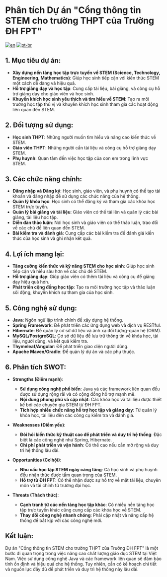 # Phân tích Dự án "Cổng thông tin STEM cho trường THPT của Trường ĐH FPT"

[![en](https://img.shields.io/badge/lang-en-blue.svg)](https://github.com/UTH-BrotherHood/StemInformationPortal/blob/main/README.eng.md)
[![pt-br](https://img.shields.io/badge/lang-vi-red.svg)](https://github.com/UTH-BrotherHood/StemInformationPortal/blob/main/README.md)

## 1. Mục tiêu dự án:
- **Xây dựng nền tảng học tập trực tuyến về STEM (Science, Technology, Engineering, Mathematics)**: Giúp học sinh tiếp cận với kiến thức STEM một cách dễ dàng và hiệu quả.
- **Hỗ trợ giảng dạy và học tập**: Cung cấp tài liệu, bài giảng, và công cụ hỗ trợ giảng dạy cho giáo viên và học sinh.
- **Khuyến khích học sinh yêu thích và tìm hiểu về STEM**: Tạo ra môi trường học tập thú vị và khuyến khích học sinh tham gia các hoạt động liên quan đến STEM.

## 2. Đối tượng sử dụng:
- **Học sinh THPT**: Những người muốn tìm hiểu và nâng cao kiến thức về STEM.
- **Giáo viên THPT**: Những người cần tài liệu và công cụ hỗ trợ giảng dạy STEM.
- **Phụ huynh**: Quan tâm đến việc học tập của con em trong lĩnh vực STEM.

## 3. Các chức năng chính:
- **Đăng nhập và Đăng ký**: Học sinh, giáo viên, và phụ huynh có thể tạo tài khoản và đăng nhập để sử dụng các chức năng của hệ thống.
- **Quản lý khóa học**: Học sinh có thể đăng ký và tham gia các khóa học STEM trực tuyến.
- **Quản lý bài giảng và tài liệu**: Giáo viên có thể tải lên và quản lý các bài giảng, tài liệu học tập.
- **Diễn đàn thảo luận**: Nơi học sinh và giáo viên có thể thảo luận, trao đổi về các chủ đề liên quan đến STEM.
- **Bài kiểm tra và đánh giá**: Cung cấp các bài kiểm tra để đánh giá kiến thức của học sinh và ghi nhận kết quả.

## 4. Lợi ích mang lại:
- **Tăng cường kiến thức và kỹ năng STEM cho học sinh**: Giúp học sinh tiếp cận và hiểu sâu hơn về các chủ đề STEM.
- **Hỗ trợ giảng dạy**: Giúp giáo viên có thêm tài liệu và công cụ để giảng dạy hiệu quả hơn.
- **Phát triển cộng đồng học tập**: Tạo ra môi trường học tập và thảo luận sôi động, khuyến khích sự tham gia của học sinh.

## 5. Công nghệ sử dụng:
- **Java**: Ngôn ngữ lập trình chính để xây dựng hệ thống.
- **Spring Framework**: Để phát triển các ứng dụng web và dịch vụ RESTful.
- **Hibernate**: Để quản lý cơ sở dữ liệu và ánh xạ đối tượng-quan hệ (ORM).
- **MySQL/PostgreSQL**: Cơ sở dữ liệu để lưu trữ thông tin về khóa học, tài liệu, người dùng, và kết quả kiểm tra.
- **Thymeleaf/Angular**: Để phát triển giao diện người dùng.
- **Apache Maven/Gradle**: Để quản lý dự án và các phụ thuộc.

## 6. Phân tích SWOT:
- **Strengths (Điểm mạnh)**:
  - **Sử dụng công nghệ phổ biến**: Java và các framework liên quan đều được sử dụng rộng rãi và có cộng đồng hỗ trợ mạnh mẽ.
  - **Nội dung phong phú và cập nhật**: Các khóa học và tài liệu được thiết kế bởi các chuyên gia STEM từ ĐH FPT.
  - **Tích hợp nhiều chức năng hỗ trợ học tập và giảng dạy**: Từ quản lý khóa học, tài liệu đến các công cụ kiểm tra và đánh giá.

- **Weaknesses (Điểm yếu)**:
  - **Đòi hỏi kiến thức kỹ thuật cao để phát triển và duy trì hệ thống**: Đặc biệt là các công nghệ như Spring, Hibernate.
  - **Chi phí phát triển và vận hành**: Có thể cao nếu cần mở rộng và duy trì hệ thống lâu dài.

- **Opportunities (Cơ hội)**:
  - **Nhu cầu học tập STEM ngày càng tăng**: Cả học sinh và phụ huynh đều nhận thức được tầm quan trọng của STEM.
  - **Hỗ trợ từ ĐH FPT**: Có thể nhận được sự hỗ trợ về mặt tài liệu, chuyên môn và tài chính từ trường đại học.

- **Threats (Thách thức)**:
  - **Cạnh tranh từ các nền tảng học tập khác**: Có nhiều nền tảng học tập trực tuyến khác cũng cung cấp các khóa học về STEM.
  - **Thay đổi công nghệ nhanh chóng**: Phải cập nhật và nâng cấp hệ thống để bắt kịp với các công nghệ mới.

## Kết luận:
Dự án "Cổng thông tin STEM cho trường THPT của Trường ĐH FPT" là một bước đi quan trọng trong việc nâng cao chất lượng giáo dục STEM tại Việt Nam. Việc sử dụng công nghệ Java và các framework liên quan sẽ đảm bảo tính ổn định và hiệu quả cho hệ thống. Tuy nhiên, cần có kế hoạch chi tiết và nguồn lực đầy đủ để phát triển và duy trì hệ thống này lâu dài.
